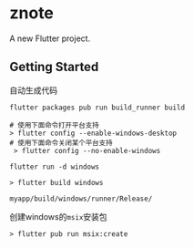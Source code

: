 # znote

A new Flutter project.

## Getting Started

自动生成代码
```
flutter packages pub run build_runner build
```

```
# 使用下面命令打开平台支持 
> flutter config --enable-windows-desktop
# 使用下面命令关闭某个平台支持
 > flutter config --no-enable-windows
```

```
flutter run -d windows
```

```
> flutter build windows
```

```
myapp/build/windows/runner/Release/
```

创建windows的`msix`安装包
```
> flutter pub run msix:create
```